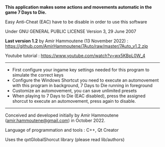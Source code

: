 **This application makes some actions and movements automatic in the game 7 Days to Die.**

Easy Anti-Cheat (EAC) have to be disable in order to use this software

Under GNU GENERAL PUBLIC LICENSE Version 3, 29 June 2007

**Last version 1.2** by Amir Hammoutene (13 November 2022) : https://github.com/AmirHammoutene/7Auto/raw/master/7Auto_v1.2.zip

Youtube tutorial : https://www.youtube.com/watch?v=wx5KBpL0W_4

----------
- First configure your ingame key settings needed for this program to simulate the correct keys
- Configure the Windows Shortcut you need to execute an automovement with this program in background, 7 Days to Die running in foreground
- Customize an automovement, you can save unlimited presets
- When playing to 7 Days to Die (EAC disabled), press the assigned shorcut to execute an automovement, press again to disable.
----------
Conceived and developed initially by Amir Hammoutene (amir.hammoutene@gmail.com) in October 2022.

Language of programmation and tools : C++, Qt Creator

Uses the qxtGlobalShorcut library (please read lib/authors)
